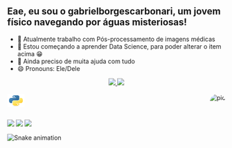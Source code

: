 ## Eae, eu sou o gabrielborgescarbonari, um jovem físico navegando por águas misteriosas!

- 🔭 Atualmente trabalho com Pós-processamento de imagens médicas
- 🌱 Estou começando a aprender Data Science, para poder alterar o item acima 😁
- 🤔 Ainda preciso de muita ajuda com tudo
- 😄 Pronouns: Ele/Dele

<div align="center">
  <a href="https://github.com/gabrielborgescarbonari">
  <img height="48%" src="https://github-readme-stats.vercel.app/api?username=gabrielborgescarbonari&show_icons=true&theme=radical&include_all_commits=true&count_private=true"/>
  <img height="48%" src="https://github-readme-stats.vercel.app/api/top-langs/?username=gabrielborgescarbonari&layout=compact&langs_count=7&theme=radical"/>

</div>
<div style="display: inline_block"><br>
  <img align="center" alt="Python" height="30" width="40" src="https://raw.githubusercontent.com/devicons/devicon/master/icons/python/python-original.svg">
  <img align="right" alt="pic" height="200" style="border-radius:60px;" src="https://cdn.discordapp.com/attachments/809596172499025963/1055651301222006864/download20221204220113.png"
</div>

##

<div> 
  <a href="https://www.instagram.com/fuigacarbonari" target="_blank"><img src="https://img.shields.io/badge/-Instagram-%23E4405F?style=for-the-badge&logo=instagram&logoColor=white" target="_blank"></a>
  <a href = "mailto:gabrielcarbonari119@gmail.com"><img src="https://img.shields.io/badge/-Gmail-%23333?style=for-the-badge&logo=gmail&logoColor=white" target="_blank"></a>
  <a href="https://www.linkedin.com/in/gabrielcarbonari" target="_blank"><img src="https://img.shields.io/badge/-LinkedIn-%230077B5?style=for-the-badge&logo=linkedin&logoColor=white" target="_blank"></a> 
</div>

 ![Snake animation](https://github.com/gabrielborgescarbonari/gabrielborgescarbonari/blob/output/github-contribution-grid-snake.svg)
 
